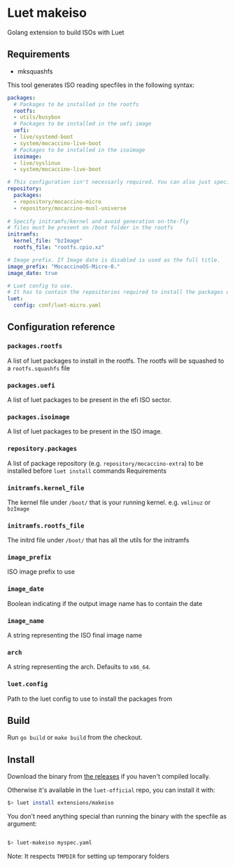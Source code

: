 # Luet makeiso

Golang extension to build ISOs with Luet

## Requirements

- mksquashfs

This tool generates ISO reading specfiles in the following syntax:

```yaml
packages:
  # Packages to be installed in the rootfs
  rootfs:
  - utils/busybox 
  # Packages to be installed in the uefi image
  uefi:
  - live/systemd-boot
  - system/mocaccino-live-boot
  # Packages to be installed in the isoimage
  isoimage:
  - live/syslinux
  - system/mocaccino-live-boot

# This configuration isn't necessarly required. You can also just specify the repository to be used in the luet configuration file
repository:
  packages:
  - repository/mocaccino-micro
  - repository/mocaccino-musl-universe
  
# Specify initramfs/kernel and avoid generation on-the-fly
# files must be present on /boot folder in the rootfs
initramfs:
  kernel_file: "bzImage"
  rootfs_file: "rootfs.cpio.xz"

# Image prefix. If Image date is disabled is used as the full title.
image_prefix: "MocaccinoOS-Micro-0."
image_date: true

# Luet config to use.
# It has to contain the repositories required to install the packages defined above.
luet:
  config: conf/luet-micro.yaml
```

## Configuration reference


### `packages.rootfs`

A list of luet packages to install in the rootfs. The rootfs will be squashed to a `rootfs.squashfs` file

### `packages.uefi`

A list of luet packages to be present in the efi ISO sector.

### `packages.isoimage`

A list of luet packages to be present in the ISO image.

### `repository.packages`

A list of package repository (e.g. `repository/mocaccino-extra`) to be installed before `luet install` commands Requirements

### `initramfs.kernel_file`

The kernel file under `/boot/` that is your running  kernel. e.g. `vmlinuz` or `bzImage`

### `initramfs.rootfs_file`

The initrd file under `/boot/` that has all the utils for the initramfs

### `image_prefix`

ISO image prefix to use

### `image_date`

Boolean indicating if the output image name has to contain the date

### `image_name`

A string representing the ISO final image name

### `arch`

A string representing the arch. Defaults to `x86_64`.

### `luet.config`

Path to the luet config to use to install the packages from

## Build

Run `go build` or `make build` from the checkout.

## Install

Download the binary from [the releases](https://github.com/mudler/luet-makeiso/releases) if you haven't compiled locally.

Otherwise it's available in the `luet-official` repo, you can install it with:

```bash
$> luet install extensions/makeiso
```

You don't need anything special than running the binary with the specfile as argument:

```bash

$> luet-makeiso myspec.yaml

```

Note: It respects `TMPDIR` for setting up temporary folders